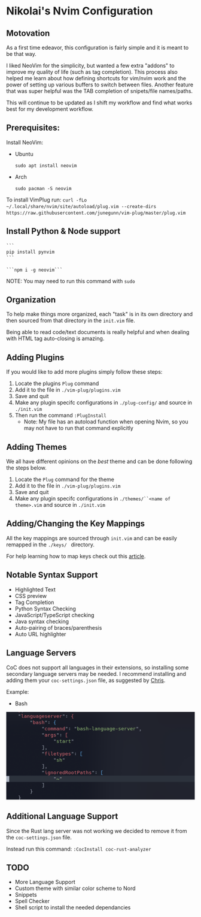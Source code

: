 # Nikolai's Nvim Configuration



## Motovation
As a first time edeavor, this configuration is fairly simple and it is meant 
to be that way.          

I liked NeoVim for the simplicity, but wanted a few extra "addons" to improve
my quality of life (such as tag completion). This process also helped me
learn about how defining shortcuts for vim/nvim work and the power of setting
up various buffers to switch between files. Another feature that was super 
helpful was the TAB completion of snipets/file names/paths.        

This will continue to be updated as I shift my workflow and find what works 
best for my development workflow. 

## Prerequisites:

Install NeoVim:
- Ubuntu
    ```
    sudo apt install neovim
    ```
- Arch
    ```
    sudo pacman -S neovim
    ```

To install VimPlug run:
    ```
    curl -fLo ~/.local/share/nvim/site/autoload/plug.vim --create-dirs https://raw.githubusercontent.com/junegunn/vim-plug/master/plug.vim
    ```

## Install Python & Node support
    ```
    pip install pynvim
    ```

    ```npm i -g neovim``` 

NOTE: You may need to run this command with `sudo`

## Organization
To help make things more organized, each "task" is in its own directory
and then sourced from that directory in the `init.vim` file.       

Being able to read code/text documents is really helpful and when dealing
with HTML tag auto-closing is amazing. 

## Adding Plugins
If you would like to add more plugins simply follow these steps:
1. Locate the plugins `Plug` command 
2. Add it to the file in `./vim-plug/plugins.vim`
3. Save and quit
4. Make any plugin specifc configurations in `./plug-config/` and source in
`./init.vim`
5. Then run the command `:PlugInstall`
    - Note: My file has an autoload function when opening Nvim, so 
    you may not have to run that command explicitly

## Adding Themes
We all have different opinions on the *best* theme and can be done following
the steps below.
1. Locate the `Plug` command for the theme
2. Add it to the file in `./vim-plug/plugins.vim`
3. Save and quit
4. Make any plugin specifc configurations in `./themes/``<name of theme>.vim` and source in
`./init.vim`

## Adding/Changing the Key Mappings
All the key mappings are sourced through `init.vim` and can be easily remapped
in the 
    ```
    ./keys/ 
    ```
directory. 

For help learning how to map keys check out this [article](https://medium.com/vim-drops/understand-vim-mappings-and-create-your-own-shortcuts-f52ee4a6b8ed).

## Notable Syntax Support
- Highlighted Text
- CSS preview
- Tag Completion
- Python Syntax Checking
- JavaScript/TypeScript checking
- Java syntax checking
- Auto-pairing of braces/parenthesis
- Auto URL highlighter

## Language Servers
CoC does not support all languages in their extensions, so installing
some secondary language servers may be needed. I recommend installing and
adding them your `coc-settings.json` file, as suggested by [Chris](https://www.chrisatmachine.com/).

Example:
- Bash

![Nikolai Config](./util/bash.png)

## Additional Language Support 
Since the Rust lang server was not working we decided to remove it from 
the `coc-settings.json` file.

Instead run this command:
    ```
    :CocInstall coc-rust-analyzer
    ```

## TODO
- More Language Support
- Custom theme with similar color scheme to Nord
- Snippets
- Spell Checker
- Shell script to install the needed dependancies
